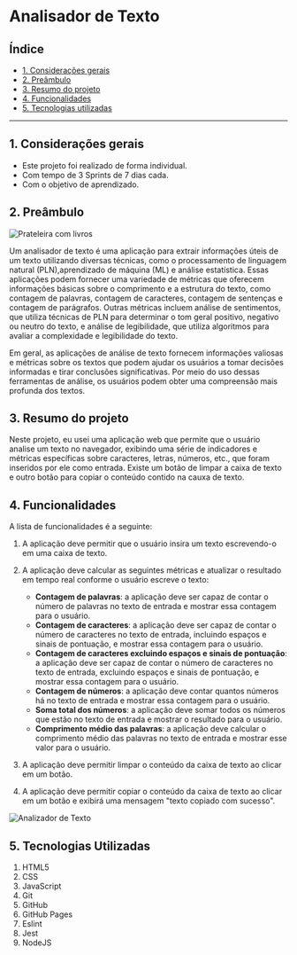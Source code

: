 # Analisador de Texto

## Índice

- [1. Considerações gerais](#1-considerações-gerais)
- [2. Preâmbulo](#2-preâmbulo)
- [3. Resumo do projeto](#3-resumo-do-projeto)
- [4. Funcionalidades](#4-funcionalidades)
- [5. Tecnologias utilizadas](#5-tecnologias-utilizadas)

---

## 1. Considerações gerais

- Este projeto foi realizado de forma individual.
- Com tempo de 3 Sprints de 7 dias cada.
- Com o objetivo de aprendizado.

## 2. Preâmbulo

![Prateleira com livros](https://img.freepik.com/fotos-gratis/lupa-no-teclado-preto_93675-129659.jpg?w=900&t=st=1705417646~exp=1705418246~hmac=d8c3388b88386b6dfa1d6f78fe47fc09933292c0aa0affd75a23ca61f6a5ea4c)



Um analisador de texto é uma aplicação para extrair informações úteis de um
texto utilizando diversas técnicas, como o processamento de linguagem natural
(PLN),aprendizado de máquina (ML) e análise estatística. Essas aplicações podem
fornecer uma variedade de métricas que oferecem informações básicas sobre
o comprimento e a estrutura do texto, como contagem de palavras, contagem de
caracteres, contagem de sentenças e contagem de parágrafos. Outras métricas
incluem análise de sentimentos, que utiliza técnicas de PLN para determinar
o tom geral positivo, negativo ou neutro do texto, e análise de legibilidade,
que utiliza algoritmos para avaliar a complexidade e legibilidade do texto.

Em geral, as aplicações de análise de texto fornecem informações valiosas e métricas
sobre os textos que podem ajudar os usuários a tomar decisões informadas e tirar
conclusões significativas. Por meio do uso dessas ferramentas de análise, os usuários
podem obter uma compreensão mais profunda dos textos.

## 3. Resumo do projeto

Neste projeto, eu usei uma aplicação web que permite que o usuário analise
um texto no navegador, exibindo uma série de indicadores e métricas específicas
sobre caracteres, letras, números, etc., que foram inseridos por ele como entrada.
Existe um botão de limpar a caixa de texto e outro botão para copiar o conteúdo contido na cauxa de texto.


## 4. Funcionalidades

A lista de funcionalidades é a seguinte:

1. A aplicação deve permitir que o usuário insira um texto escrevendo-o
    em uma caixa de texto.

2. A aplicação deve calcular as seguintes métricas e atualizar o
    resultado em tempo real conforme o usuário escreve o texto:

    - **Contagem de palavras**: a aplicação deve ser capaz de contar o número de
    palavras no texto de entrada e mostrar essa contagem para o usuário.
    - **Contagem de caracteres**: a aplicação deve ser capaz de contar o número de
    caracteres no texto de entrada, incluindo espaços e sinais de
    pontuação, e mostrar essa contagem para o usuário.
    - **Contagem de caracteres excluindo espaços e sinais de pontuação**:
    a aplicação deve ser capaz de contar o número de caracteres no texto de
    entrada, excluindo espaços e sinais de pontuação, e mostrar essa contagem
    para o usuário.
    - **Contagem de números**: a aplicação deve contar quantos números há no
    texto de entrada e mostrar essa contagem para o usuário.
    - **Soma total dos números**: a aplicação deve somar todos os números que
    estão no texto de entrada e mostrar o resultado para o usuário.
    - **Comprimento médio das palavras**: a aplicação deve calcular o
    comprimento médio das palavras no texto de entrada e mostrar esse valor para o usuário.

3. A aplicação deve permitir limpar o conteúdo da caixa de texto ao clicar
    em um botão.

4. A aplicação deve permitir copiar o conteúdo da caixa de texto ao clicar em um botão e exibirá uma mensagem   "texto copiado com sucesso".


![Analizador de Texto](https://github.com/renatinhafront/SAP012-text-analyzer/assets/107226201/f2d8eee4-3102-43e2-9fef-b80414b5dc17)

## 5. Tecnologias Utilizadas

1. HTML5
2. CSS
3. JavaScript
4. Git
5. GitHub
6. GitHub Pages
7. Eslint
8. Jest
9. NodeJS






